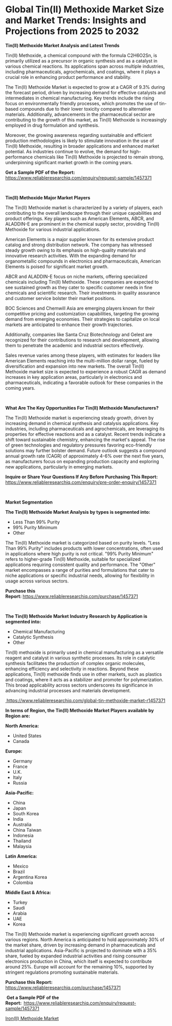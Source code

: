 <p><h1>Global Tin(II) Methoxide Market Size and Market Trends: Insights and Projections from 2025 to 2032</h1></p><p><strong>Tin(II) Methoxide Market Analysis and Latest Trends</strong></p>
<p><p>Tin(II) Methoxide, a chemical compound with the formula C2H6O2Sn, is primarily utilized as a precursor in organic synthesis and as a catalyst in various chemical reactions. Its applications span across multiple industries, including pharmaceuticals, agrochemicals, and coatings, where it plays a crucial role in enhancing product performance and stability.</p><p>The Tin(II) Methoxide Market is expected to grow at a CAGR of 9.3% during the forecast period, driven by increasing demand for effective catalysts and intermediates in chemical manufacturing. Key trends include the rising focus on environmentally friendly processes, which promotes the use of tin-based compounds due to their lower toxicity compared to alternative materials. Additionally, advancements in the pharmaceutical sector are contributing to the growth of this market, as Tin(II) Methoxide is increasingly employed in drug formulation and synthesis.</p><p>Moreover, the growing awareness regarding sustainable and efficient production methodologies is likely to stimulate innovation in the use of Tin(II) Methoxide, resulting in broader applications and enhanced market potential. As industries continue to evolve, the demand for high-performance chemicals like Tin(II) Methoxide is projected to remain strong, underpinning significant market growth in the coming years.</p></p>
<p><strong>Get a Sample PDF of the Report:&nbsp;</strong> <a href="https://www.reliableresearchiq.com/enquiry/request-sample/1457371?utm_campaign=1088&utm_medium=2&utm_source=Github&utm_content=ia&utm_term=05022025&utm_id=tinii-methoxide">https://www.reliableresearchiq.com/enquiry/request-sample/1457371</a></p>
<p>&nbsp;</p>
<p><strong>Tin(II) Methoxide Major Market Players</strong></p>
<p><p>The Tin(II) Methoxide market is characterized by a variety of players, each contributing to the overall landscape through their unique capabilities and product offerings. Key players such as American Elements, ABCR, and ALADDIN-E are prominent in the chemical supply sector, providing Tin(II) Methoxide for various industrial applications.</p><p>American Elements is a major supplier known for its extensive product catalog and strong distribution network. The company has witnessed steady growth owing to its emphasis on high-quality materials and innovative research activities. With the expanding demand for organometallic compounds in electronics and pharmaceuticals, American Elements is poised for significant market growth.</p><p>ABCR and ALADDIN-E focus on niche markets, offering specialized chemicals including Tin(II) Methoxide. These companies are expected to see sustained growth as they cater to specific customer needs in fine chemicals and scientific research. Their investments in quality assurance and customer service bolster their market positions.</p><p>BOC Sciences and Chemwill Asia are emerging players known for their competitive pricing and customization capabilities, targeting the growing demand from emerging economies. Their strategies to capitalize on local markets are anticipated to enhance their growth trajectories.</p><p>Additionally, companies like Santa Cruz Biotechnology and Gelest are recognized for their contributions to research and development, allowing them to penetrate the academic and industrial sectors effectively.</p><p>Sales revenue varies among these players, with estimates for leaders like American Elements reaching into the multi-million dollar range, fueled by diversification and expansion into new markets. The overall Tin(II) Methoxide market size is expected to experience a robust CAGR as demand increases in key application areas, particularly in electronics and pharmaceuticals, indicating a favorable outlook for these companies in the coming years.</p></p>
<p>&nbsp;</p>
<p><strong>What Are The Key Opportunities For Tin(II) Methoxide Manufacturers?</strong></p>
<p><p>The Tin(II) Methoxide market is experiencing steady growth, driven by increasing demand in chemical synthesis and catalysis applications. Key industries, including pharmaceuticals and agrochemicals, are leveraging its properties for effective reactions and as a catalyst. Recent trends indicate a shift toward sustainable chemistry, enhancing the market's appeal. The rise of green technologies and regulatory pressures favoring eco-friendly solutions may further bolster demand. Future outlook suggests a compound annual growth rate (CAGR) of approximately 4-6% over the next five years, as manufacturers focus on expanding production capacity and exploring new applications, particularly in emerging markets.</p></p>
<p><strong>Inquire or Share Your Questions If Any Before Purchasing This Report:</strong> <a href="https://www.reliableresearchiq.com/enquiry/pre-order-enquiry/1457371?utm_campaign=1088&utm_medium=2&utm_source=Github&utm_content=ia&utm_term=05022025&utm_id=tinii-methoxide">https://www.reliableresearchiq.com/enquiry/pre-order-enquiry/1457371</a></p>
<p>&nbsp;</p>
<p><strong>Market Segmentation</strong></p>
<p><strong>The Tin(II) Methoxide Market Analysis by types is segmented into:</strong></p>
<p><ul><li>Less Than 99% Purity</li><li>99% Purity Minimum</li><li>Other</li></ul></p>
<p><p>The Tin(II) Methoxide market is categorized based on purity levels. "Less Than 99% Purity" includes products with lower concentrations, often used in applications where high purity is not critical. "99% Purity Minimum" refers to higher-grade Tin(II) Methoxide, suitable for specialized applications requiring consistent quality and performance. The "Other" market encompasses a range of purities and formulations that cater to niche applications or specific industrial needs, allowing for flexibility in usage across various sectors.</p></p>
<p><strong>Purchase this Report:&nbsp;</strong><a href="https://www.reliableresearchiq.com/purchase/1457371?utm_campaign=1088&utm_medium=2&utm_source=Github&utm_content=ia&utm_term=05022025&utm_id=tinii-methoxide">https://www.reliableresearchiq.com/purchase/1457371</a></p>
<p>&nbsp;</p>
<p><strong>The Tin(II) Methoxide Market Industry Research by Application is segmented into:</strong></p>
<p><ul><li>Chemical Manufacturing</li><li>Catalytic Synthesis</li><li>Other</li></ul></p>
<p><p>Tin(II) methoxide is primarily used in chemical manufacturing as a versatile reagent and catalyst in various synthetic processes. Its role in catalytic synthesis facilitates the production of complex organic molecules, enhancing efficiency and selectivity in reactions. Beyond these applications, Tin(II) methoxide finds use in other markets, such as plastics and coatings, where it acts as a stabilizer and promoter for polymerization. This broad applicability across sectors underscores its significance in advancing industrial processes and materials development.</p></p>
<p><a href="https://www.reliableresearchiq.com/global-tin-methoxide-market-r1457371?utm_campaign=1088&utm_medium=2&utm_source=Github&utm_content=ia&utm_term=05022025&utm_id=tinii-methoxide">&nbsp;https://www.reliableresearchiq.com/global-tin-methoxide-market-r1457371</a></p>
<p><strong>In terms of Region, the Tin(II) Methoxide Market Players available by Region are:</strong></p>
<p>
    <p> <strong> North America: </strong>
        <ul>
            <li>United States</li>
            <li>Canada</li>
        </ul>
        </p> 
    <p> <strong> Europe: </strong>
        <ul>
            <li>Germany</li>
            <li>France</li>
            <li>U.K.</li>
            <li>Italy</li>
            <li>Russia</li>
        </ul>
        </p> 
    <p> <strong> Asia-Pacific: </strong>
        <ul>
            <li>China</li>
            <li>Japan</li>
            <li>South Korea</li>
            <li>India</li>
            <li>Australia</li>
            <li>China Taiwan</li>
            <li>Indonesia</li>
            <li>Thailand</li>
            <li>Malaysia</li>
        </ul>
        </p> 
    <p> <strong> Latin America: </strong>
        <ul>
            <li>Mexico</li>
            <li>Brazil</li>
            <li>Argentina Korea</li>
            <li>Colombia</li>
        </ul>
        </p> 
    <p> <strong> Middle East & Africa: </strong>
        <ul>
            <li>Turkey</li>
            <li>Saudi</li>
            <li>Arabia</li>
            <li>UAE</li>
            <li>Korea</li>
        </ul>
    </p>
    </p>
<p><p>The Tin(II) Methoxide market is experiencing significant growth across various regions. North America is anticipated to hold approximately 30% of the market share, driven by increasing demand in pharmaceuticals and industrial applications. Asia-Pacific is projected to dominate with a 35% share, fueled by expanded industrial activities and rising consumer electronics production in China, which itself is expected to contribute around 25%. Europe will account for the remaining 10%, supported by stringent regulations promoting sustainable materials.</p></p>
<p><strong>Purchase this Report: </strong><a href="https://www.reliableresearchiq.com/purchase/1457371?utm_campaign=1088&utm_medium=2&utm_source=Github&utm_content=ia&utm_term=05022025&utm_id=tinii-methoxide">https://www.reliableresearchiq.com/purchase/1457371</a></p>
<p>&nbsp;<strong>Get a Sample PDF of the Report:&nbsp;&nbsp;</strong><a href="https://www.reliableresearchiq.com/enquiry/request-sample/1457371?utm_campaign=1088&utm_medium=2&utm_source=Github&utm_content=ia&utm_term=05022025&utm_id=tinii-methoxide">https://www.reliableresearchiq.com/enquiry/request-sample/1457371</a></p>
<p><strong></strong></p>
<p><p><a href="https://github.com/muvdibezuh/Market-Research-Report-List-1/blob/main/ironii-methoxide-market.md?utm_campaign=1088&utm_medium=2&utm_source=Github&utm_content=ia&utm_term=05022025&utm_id=tinii-methoxide">Iron(II) Methoxide Market</a></p></p>